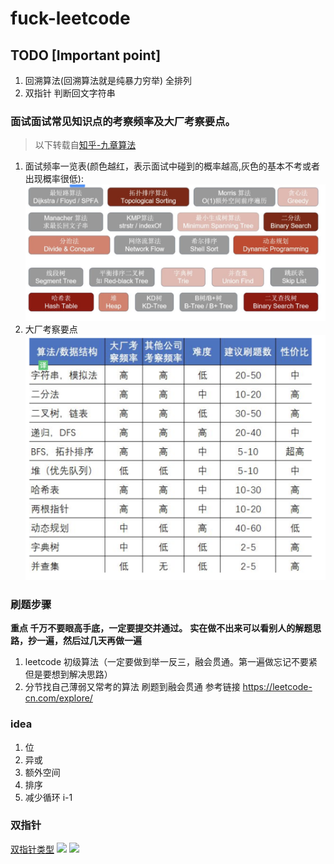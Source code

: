 # fuck-leetcode
## TODO [Important point]
1. 回溯算法(回溯算法就是纯暴力穷举) 全排列
2. 双指针 判断回文字符串
### 面试面试常见知识点的考察频率及大厂考察要点。

> 以下转载自[知乎-九章算法](https://www.zhihu.com/question/36738189/answer/1240179104)
1. 面试频率一览表(颜色越红，表示面试中碰到的概率越高,灰色的基本不考或者出现概率很低):
![](images/b01647135329b20147a3d15c81d295c6b42e888b694c913b95560128a8c2bedc.png)  
2. 大厂考察要点
![大厂算法只是点](images/09c07c580d32df5215526bbccb61bdd4cc13dd0a4d3f3e5485b6056b9cd3bea8.png)  

### 刷题步骤
**重点 千万不要眼高手底，一定要提交并通过。**
**实在做不出来可以看别人的解题思路，抄一遍，然后过几天再做一遍**
1. leetcode 初级算法（一定要做到举一反三，融会贯通。第一遍做忘记不要紧但是要想到解决思路）
2. 分节找自己薄弱又常考的算法 刷题到融会贯通 参考链接 https://leetcode-cn.com/explore/

### idea
1. 位
2. 异或
3. 额外空间
4. 排序
5. 减少循环 i-1

### 双指针
[双指针类型](https://www.cnblogs.com/bonelee/p/11789330.html)
![](2020-06-30-21-08-32.png)
![](2020-06-30-21-10-10.png)
